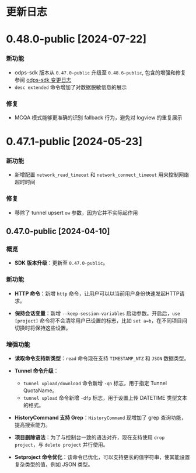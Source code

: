 # 更新日志
# 0.48.0-public [2024-07-22]
### 新功能
- odps-sdk 版本从 `0.47.0-public` 升级至 `0.48.6-public`, 包含的增强和修复参阅 [odps-sdk 变更日志](https://github.com/aliyun/aliyun-odps-java-sdk/blob/release/0.48.x/CHANGELOG_CN.md)
- `desc extended` 命令增加了对数据脱敏信息的展示
### 修复
- MCQA 模式能够更准确的识别 fallback 行为，避免对 logview 的重复展示 


# 0.47.1-public [2024-05-23]
### 新功能
- 新增配置 `network_read_timeout` 和 `network_connect_timeout` 用来控制网络超时时间
### 修复
- 移除了 tunnel upsert `ow` 参数，因为它并不实际起作用

## 0.47.0-public [2024-04-10]

### 概览
- **SDK 版本升级**：更新至 `0.47.0-public`。

### 新功能
- **HTTP 命令**：新增 `http` 命令，让用户可以以当前用户身份快速发起HTTP请求。

- **保持会话变量**：新增 `--keep-session-variables` 启动参数。开启后，`use [project]` 命令将不会清除用户已设置的标志，比如 `set a=b`，在不同项目间切换时将保持这些设置。

### 增强功能
- **读取命令支持新类型**：`read` 命令现在支持 `TIMESTAMP_NTZ` 和 `JSON` 数据类型。

- **Tunnel 命令升级**：
    - `tunnel upload/download` 命令新增 `-qn` 标志，用于指定 Tunnel QuotaName。
    - `tunnel upload` 命令新增 `-dfp` 标志，用于设置上传 DATETIME 类型文本的格式。

- **HistoryCommand 支持 Grep**：`HistoryCommand` 现增加了 grep 查询功能，提高搜索能力。

- **项目删除语法**：为了与控制台一致的语法对齐，现在支持使用 `drop project`，与 `delete project` 并行使用。

- **Setproject 命令优化**：该命令已优化，可以支持更长的值字符串，使其能设置复杂类型的值，例如 JSON 类型。